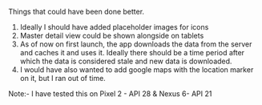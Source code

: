 Things that could have been done better.
1. Ideally I should have added placeholder images for icons
2. Master detail view could be shown alongside on tablets
3. As of now on first launch, the app downloads the data from the server and caches it and uses it. Ideally there should be a
time period after which the data is considered stale and new data is downloaded.
4. I would have also wanted to add google maps with the location marker on it, but I ran out of time.

Note:- I have tested this on Pixel 2 - API 28 & Nexus 6- API 21
